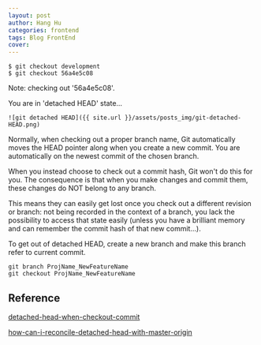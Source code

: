 ```yaml
---
layout: post
author: Hang Hu
categories: frontend
tags: Blog FrontEnd 
cover: 
---
```


```
$ git checkout development
$ git checkout 56a4e5c08
```
Note: checking out '56a4e5c08'.

You are in 'detached HEAD' state...
```
![git detached HEAD]({{ site.url }}/assets/posts_img/git-detached-HEAD.png)
```

Normally, when checking out a proper branch name, Git automatically moves the HEAD pointer along when you create a new commit. You are automatically on the newest commit of the chosen branch.


When you instead choose to check out a commit hash, Git won't do this for you. The consequence is that when you make changes and commit them, these changes do NOT belong to any branch.


This means they can easily get lost once you check out a different revision or branch: not being recorded in the context of a branch, you lack the possibility to access that state easily (unless you have a brilliant memory and can remember the commit hash of that new commit...).


To get out of detached HEAD, create a new branch and make this branch refer to current commit.


```
git branch ProjName_NewFeatureName
git checkout ProjName_NewFeatureName
```


## Reference


[detached-head-when-checkout-commit](https://www.git-tower.com/learn/git/faq/detached-head-when-checkout-commit)


[how-can-i-reconcile-detached-head-with-master-origin](https://stackoverflow.com/questions/5772192/how-can-i-reconcile-detached-head-with-master-origin)
